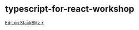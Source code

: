# typescript-for-react-workshop

[Edit on StackBlitz ⚡️](https://stackblitz.com/edit/typescript-for-react-workshop)